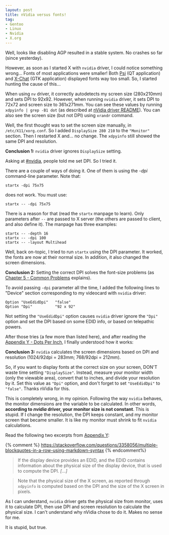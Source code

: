 ```yaml
---
layout: post
title: nVidia versus fonts!
tag:
- Gentoo
- Linux
- Nvidia
- X.org
---
```


Well, looks like disabling AGP resulted in a stable system. No crashes so far (since yesterday).

However, as soon as I started X with `nvidia` driver, I could notice something wrong… Fonts of most applications were smaller! Both [Psi](http://psi-im.org/) (QT application) and [X-Chat](http://www.xchat.org/) (GTK application) displayed fonts way too small. So, I started hunting the cause of this…


When using `nv` driver, it correctly autodetects my screen size (280x210mm) and sets DPI to 92x92. However, when running `nvidia` driver, it sets DPI to 72x72 and screen size to 361x271mm. You can see these values by running `xdpyinfo | grep -B1 dot` (as described at [nVidia driver README](http://download.nvidia.com/XFree86/Linux-x86/1.0-8178/README/appendix-y.html)). You can also see the screen size (but not DPI) using `xrandr` command.

Well, the first thought was to set the screen size manually, in `/etc/X11/xorg.conf`. So I added `DisplaySize 280 210` to the `"Monitor"` section. Then I restarted X and… no change. The `xdpyinfo` still showed the same DPI and resolution.

**Conclusion 1:** `nvidia` driver ignores `DisplaySize` setting.

Asking at [#nvidia](irc://irc.freenode.net/nvidia), people told me set DPI. So I tried it.

There are a couple of ways of doing it. One of them is using the _-dpi_ command-line parameter. Note that:

    startx -dpi 75x75

does not work. You must use:

    startx -- -dpi 75x75

There is a reason for that (read the `startx` manpage to learn). Only parameters after `--` are passed to X server (the others are passed to client, and also define it). The manpage has three examples:

    startx -- -depth 16
    startx -- -dpi 100
    startx -- -layout Multihead

Well, back on-topic, I tried to run `startx` using the DPI parameter. It worked, the fonts are now at their normal size. In addition, it also changed the screen dimensions.

**Conclusion 2:** Setting the correct DPI solves the font-size problems (as [Chapter 5 - Common Problems](http://download.nvidia.com/XFree86/Linux-x86/1.0-8178/README/chapter-05.html) explains).

To avoid passing `-dpi` parameter all the time, I added the following lines to "Device" section corresponding to my videocard with `nvidia` driver:

    Option "UseEdidDpi"   "false"
    Option "Dpi"          "92 x 92"

Not setting the `"UseEdidDpi"` option causes `nvidia` driver ignore the `"Dpi"` option and set the DPI based on some EDID info, or based on telepathic powers.

After those tries (a few more than listed here), and after reading the [Appendix Y - Dots Per Inch](http://download.nvidia.com/XFree86/Linux-x86/1.0-8178/README/appendix-y.html), I finally understood how it works:

**Conclusion 3:** `nvidia` calculates the screen dimensions based on DPI and resolution (1024/92dpi = 283mm; 768/92dpi = 212mm).

So, if you want to display fonts at the correct size on your screen, DON'T waste time setting `"DisplaySize"`. Instead, measure your monitor width (only the viewable area), convert that to inches, and divide your resolution by it. Set this value as `"Dpi"` option, and don't forget to set `"UseEdidDpi"` to `"false"`. Thanks nVidia for this.

This is completely wrong, in my opinion. Following the way `nvidia` behaves, the monitor dimensions are the variable to be calculated. In other words, **according to _nvidia_ driver, your monitor size is not constant**. This is stupid. If I change the resolution, the DPI keeps constant, and my monitor screen that became smaller. It is like my monitor must shrink to fit `nvidia` calculations.

Read the following two excerpts from [Appendix Y](http://download.nvidia.com/XFree86/Linux-x86/1.0-8178/README/appendix-y.html):

{% comment %} https://stackoverflow.com/questions/3358056/multiple-blockquotes-in-a-row-using-markdown-syntax {% endcomment%}

> If the display device provides an EDID, and the EDID contains information about the physical size of the display device, that is used to compute the DPI. _[…]_

> Note that the physical size of the X screen, as reported through `xdpyinfo` is computed based on the DPI and the size of the X screen in pixels.

As I can understand, `nvidia` driver gets the physical size from monitor, uses it to calculate DPI, then use DPI and screen resolution to calculate the physical size. I can't understand why nVidia chose to do it. Makes no sense for me.

It is stupid, but true.
